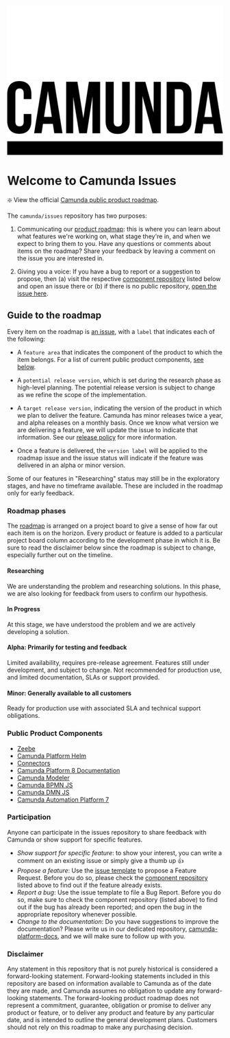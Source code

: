 ![Logo Dark](https://github.com/camunda/issues/blob/main/resources/Logo_White_Github.png#gh-dark-mode-only)
![Logo Light](https://github.com/camunda/issues/blob/main/resources/Logo_Black.png#gh-light-mode-only)

# Welcome to Camunda Issues 

❇️ View the official [Camunda public product roadmap](https://github.com/orgs/camunda/projects/57).

The `camunda/issues` repository has two purposes:

1. Communicating our [product roadmap](https://github.com/orgs/camunda/projects/57): this is where you can learn about what features we're working on, what stage they're in, and when we expect to bring them to you. Have any questions or comments about items on the roadmap? Share your feedback by leaving a comment on the issue you are interested in.

2. Giving you a voice: If you have a bug to report or a suggestion to propose, then (a) visit the respective [component repository](https://github.com/camunda/issues#public-product-components) listed below and open an issue there or (b) if there is no public repository, [open the issue here](https://github.com/camunda/issues/issues/new/choose).

## Guide to the roadmap
Every item on the roadmap is [an issue](https://github.com/camunda/issues/issues), with a `label` that indicates each of the following:

- A `feature area` that indicates the component of the product to which the item belongs. For a list of current public product components, [see below](https://github.com/camunda/issues#public-product-components).

- A `potential release version`, which is set during the research phase as high-level planning. The potential release version is subject to change as we refine the scope of the implementation.

- A `target release version`, indicating the version of the product in which we plan to deliver the feature. Camunda has minor releases twice a year, and alpha releases on a monthly basis. Once we know what version we are delivering a feature, we will update the issue to indicate that information. See our [release policy](https://camunda.com/release-policy/) for more information.

- Once a feature is delivered, the `version label` will be applied to the roadmap issue and the issue status will indicate if the feature was delivered in an alpha or minor version.

Some of our features in "Researching" status may still be in the exploratory stages, and have no timeframe available. These are included in the roadmap only for early feedback. 

### Roadmap phases
The [roadmap](https://github.com/orgs/camunda/projects/57/views/1) is arranged on a project board to give a sense of how far out each item is on the horizon. Every product or feature is added to a particular project board column according to the development phase in which it is. Be sure to read the disclaimer below since the roadmap is subject to change, especially further out on the timeline. 

#### Researching
We are understanding the problem and researching solutions. In this phase, we are also looking for feedback from users to confirm our hypothesis.

#### In Progress
At this stage, we have understood the problem and we are actively developing a solution.

#### Alpha: Primarily for testing and feedback
Limited availability, requires pre-release agreement. Features still under development, and subject to change. Not recommended for production use, and limited documentation, SLAs or support provided.

#### Minor: Generally available to all customers
Ready for production use with associated SLA and technical support obligations.

### Public Product Components

- [Zeebe](https://github.com/camunda/zeebe)
- [Camunda Platform Helm](https://github.com/camunda/camunda-platform-helm)
- [Connectors](https://github.com/camunda/connectors)
- [Camunda Platform 8 Documentation](https://github.com/camunda/camunda-platform-docs)
- [Camunda Modeler](https://github.com/camunda/camunda-modeler)
- [Camunda BPMN JS](https://github.com/camunda/camunda-bpmn-js)
- [Camunda DMN JS](https://github.com/camunda/camunda-dmn-js)
- [Camunda Automation Platform 7](https://github.com/camunda/camunda-bpm-platform)

### Participation

Anyone can participate in the issues repository to share feedback with Camunda or show support for specific features. 

- *Show support for specific feature*: to show your interest, you can write a comment on an existing issue or simply give a thumb up :+1:
- *Propose a feature*: Use the [issue template](https://github.com/camunda/issues/issues/new/choose) to propose a Feature Request. Before you do so, please check the [component repository](https://github.com/camunda/issues#public-product-components) listed above to find out if the feature already exists.
- *Report a bug*: Use the issue template to file a Bug Report. Before you do so, make sure to check the component repository (listed above) to find out if the bug has already been reported; and open the bug in the appropriate repository whenever possible.
- *Change to the documentation*: Do you have suggestions to improve the documentation? Please write us in our dedicated repository, [camunda-platform-docs](https://github.com/camunda/camunda-platform-docs/), and we will make sure to follow up with you.

### Disclaimer
Any statement in this repository that is not purely historical is considered a forward-looking statement. Forward-looking statements included in this repository are based on information available to Camunda as of the date they are made, and Camunda assumes no obligation to update any forward-looking statements. The forward-looking product roadmap does not represent a commitment, guarantee, obligation or promise to deliver any product or feature, or to deliver any product and feature by any particular date, and is intended to outline the general development plans. Customers should not rely on this roadmap to make any purchasing decision.
